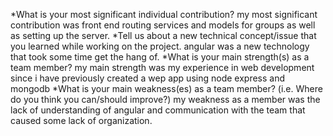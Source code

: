 *What is your most significant individual contribution?
my most significant contribution was front end routing services and models for groups as well as setting up the server.
*Tell us about a new technical concept/issue that you learned while working on the project.
angular was a new technology that took some time get the hang of.
*What is your main strength(s) as a team member?
my main strength was my experience in web development since i have previously created a wep app using node express and mongodb
*What is your main weakness(es) as a team member? (i.e. Where do you think you can/should improve?)
my weakness as a member was the lack of understanding of angular and communication with the team that caused some lack of organization.

